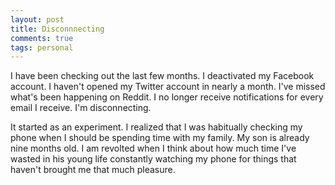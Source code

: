 ```yaml
---
layout: post
title: Disconnnecting
comments: true
tags: personal
---
```


I have been checking out the last few months. I deactivated my Facebook account. I haven't opened my Twitter account in nearly a month. I've missed what's been happening on Reddit. I no longer receive notifications for every email I receive. I'm disconnecting.

It started as an experiment. I realized that I was habitually checking my phone when I should be spending time with my family. My son is already nine months old. I am revolted when I think about how much time I've wasted in his young life constantly watching my phone for things that haven't brought me that much pleasure.